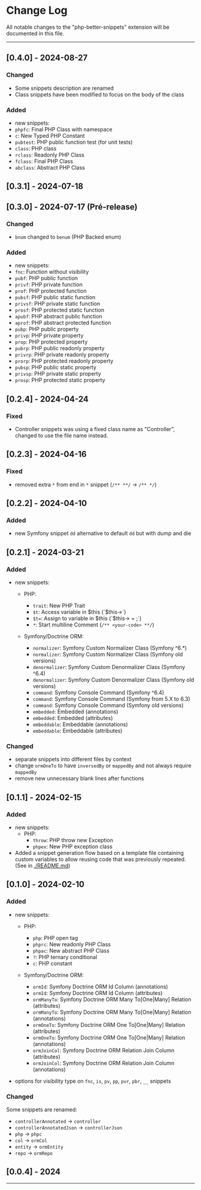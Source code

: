 # Change Log

All notable changes to the "php-better-snippets" extension will be documented in this file.

---

## [0.4.0] - 2024-08-27
### Changed
 - Some snippets description are renamed
 - Class snippets have been modified to focus on the body of the class

### Added
 - new snippets:
  - `phpfc`: Final PHP Class with namespace
  - `c`: New Typed PHP Constant
  - `pubtest`: PHP public function test (for unit tests)
  - `class`: PHP class
  - `rclass`: Readonly PHP Class
  - `fclass`: Final PHP Class
  - `abclass`: Abstract PHP Class

## [0.3.1] - 2024-07-18
## [0.3.0] - 2024-07-17 (Pré-release)

### Changed
 - `bnum` changed to `benum` (PHP Backed enum)

### Added
 - new snippets:
  - `fnc`: Function without visibility
  - `pubf`: PHP public function
  - `privf`: PHP private function
  - `prof`: PHP protected function
  - `pubsf`: PHP public static function
  - `privsf`: PHP private static function
  - `prosf`: PHP protected static function
  - `apubf`: PHP abstract public function
  - `aprof`: PHP abstract protected function
  - `pubp`: PHP public property
  - `privp`: PHP private property
  - `prop`: PHP protected property
  - `pubrp`: PHP public readonly property
  - `privrp`: PHP private readonly property
  - `prorp`: PHP protected readonly property
  - `pubsp`: PHP public static property
  - `privsp`: PHP private static property
  - `prosp`: PHP protected static property

## [0.2.4] - 2024-04-24

### Fixed
 - Controller snippets was using a fixed class name as "Controller", changed to use the file name instead.

## [0.2.3] - 2024-04-16

### Fixed
 - removed extra `*` from end in `*` snippet (`/** **/` -> `/** */`)

## [0.2.2] - 2024-04-10

### Added
 - new Symfony snippet `dd` alternative to default `dd` but with dump and die

## [0.2.1] - 2024-03-21

### Added
  - new snippets:
    - PHP:
      - `trait`: New PHP Trait
      - `$t`: Access variable in $this (`$this-><name>`)
      - `$t=`: Assign to variable in $this (`$this-><name> = </name>;`)
      - `*`: Start multiline Comment (`/** <your-code> **/`)

    - Symfony/Doctrine ORM:
      - `normalizer`: Symfony Custom Normalizer Class (Symfony ^6.*)
      - `normalizer`: Symfony Custom Normalizer Class (Symfony old versions)
      - `denormalizer`: Symfony Custom Denormalizer Class (Symfony ^6.4)
      - `denormalizer`: Symfony Custom Denormalizer Class (Symfony old versions)
      - `command`: Symfony Console Command (Symfony ^6.4)
      - `command`: Symfony Console Command (Symfony from 5.X to 6.3)
      - `command`: Symfony Console Command (Symfony old versions)
      - `embedded`: Embedded (annotations)
      - `embedded`: Embedded (attributes)
      - `embeddable`: Embeddable (annotations)
      - `embeddable`: Embeddable (attributes)

### Changed
  - separate snippets into different files by context
  - change `ormOneTo` to have `inversedBy` or `mappedBy` and not always require `mappedBy`
  - remove new unnecessary blank lines after functions

## [0.1.1] - 2024-02-15

### Added
  - new snippets:
    - PHP:
      - `throw`: PHP throw new Exception
      - `phpex`: New PHP exception class
  - Added a snippet generation flow based on a template file containing custom variables to allow reusing code that was previously repeated. (See in [./README.md](./README.md#contribution-guide))

## [0.1.0] - 2024-02-10

### Added
  - new snippets:
    - PHP:
      - `php`: PHP open tag
      - `phprc`: New readonly PHP Class
      - `phpac`: New abstract PHP Class
      - `?`: PHP ternary conditional
      - `c`: PHP constant

    - Symfony/Doctrine ORM:
      - `ormId`: Symfony Doctrine ORM Id Column (annotations)
      - `ormId`: Symfony Doctrine ORM Id Column (attributes)
      - `ormManyTo`: Symfony Doctrine ORM Many To[One|Many] Relation (attributes)
      - `ormManyTo`: Symfony Doctrine ORM Many To[One|Many] Relation (annotations)
      - `ormOneTo`: Symfony Doctrine ORM One To[One|Many] Relation (attributes)
      - `ormOneTo`: Symfony Doctrine ORM One To[One|Many] Relation (annotations)
      - `ormJoinCol`: Symfony Doctrine ORM Relation Join Column (attributes)
      - `ormJoinCol`: Symfony Doctrine ORM Relation Join Column (annotations)

  - options for visibility type on `fnc`, `is`, `pv`, `pp`, `pvr`, `pbr`, `__` snippets

### Changed
Some snippets are renamed:
  - `controllerAnnotated` -> `controller`
  - `controllerAnnotatedJson` -> `controllerJson`
  - `php` -> `phpc`
  - `col` -> `ormCol`
  - `entity` -> `ormEntity`
  - `repo` -> `ormRepo`

## [0.0.4] - 2024

---
